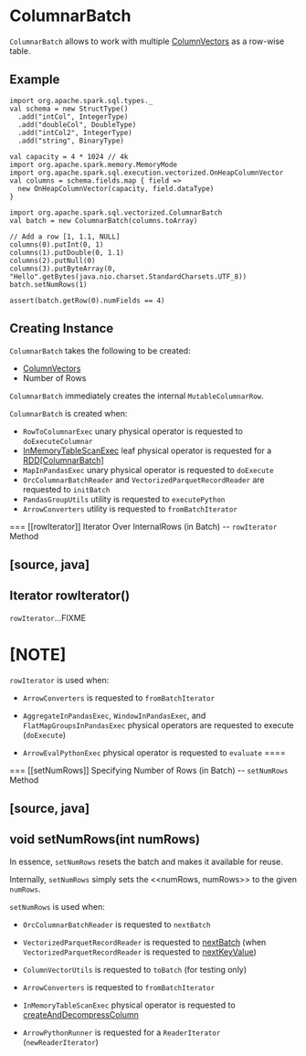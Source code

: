 # ColumnarBatch

`ColumnarBatch` allows to work with multiple [ColumnVectors](#columns) as a row-wise table.

## Example

```text
import org.apache.spark.sql.types._
val schema = new StructType()
  .add("intCol", IntegerType)
  .add("doubleCol", DoubleType)
  .add("intCol2", IntegerType)
  .add("string", BinaryType)

val capacity = 4 * 1024 // 4k
import org.apache.spark.memory.MemoryMode
import org.apache.spark.sql.execution.vectorized.OnHeapColumnVector
val columns = schema.fields.map { field =>
  new OnHeapColumnVector(capacity, field.dataType)
}

import org.apache.spark.sql.vectorized.ColumnarBatch
val batch = new ColumnarBatch(columns.toArray)

// Add a row [1, 1.1, NULL]
columns(0).putInt(0, 1)
columns(1).putDouble(0, 1.1)
columns(2).putNull(0)
columns(3).putByteArray(0, "Hello".getBytes(java.nio.charset.StandardCharsets.UTF_8))
batch.setNumRows(1)

assert(batch.getRow(0).numFields == 4)
```

## Creating Instance

`ColumnarBatch` takes the following to be created:

* <span id="columns"> [ColumnVectors](ColumnVector.md)
* <span id="numRows"> Number of Rows

`ColumnarBatch` immediately creates the internal `MutableColumnarRow`.

`ColumnarBatch` is created when:

* `RowToColumnarExec` unary physical operator is requested to `doExecuteColumnar`
* [InMemoryTableScanExec](physical-operators/InMemoryTableScanExec.md) leaf physical operator is requested for a [RDD[ColumnarBatch]](physical-operators/InMemoryTableScanExec.md#columnarInputRDD)
* `MapInPandasExec` unary physical operator is requested to `doExecute`
* `OrcColumnarBatchReader` and `VectorizedParquetRecordReader` are requested to `initBatch`
* `PandasGroupUtils` utility is requested to `executePython`
* `ArrowConverters` utility is requested to `fromBatchIterator`

=== [[rowIterator]] Iterator Over InternalRows (in Batch) -- `rowIterator` Method

[source, java]
----
Iterator<InternalRow> rowIterator()
----

`rowIterator`...FIXME

[NOTE]
====
`rowIterator` is used when:

* `ArrowConverters` is requested to `fromBatchIterator`

* `AggregateInPandasExec`, `WindowInPandasExec`, and `FlatMapGroupsInPandasExec` physical operators are requested to execute (`doExecute`)

* `ArrowEvalPythonExec` physical operator is requested to `evaluate`
====

=== [[setNumRows]] Specifying Number of Rows (in Batch) -- `setNumRows` Method

[source, java]
----
void setNumRows(int numRows)
----

In essence, `setNumRows` resets the batch and makes it available for reuse.

Internally, `setNumRows` simply sets the <<numRows, numRows>> to the given `numRows`.

`setNumRows` is used when:

* `OrcColumnarBatchReader` is requested to `nextBatch`

* `VectorizedParquetRecordReader` is requested to [nextBatch](datasources/parquet/VectorizedParquetRecordReader.md#nextBatch) (when `VectorizedParquetRecordReader` is requested to [nextKeyValue](datasources/parquet/VectorizedParquetRecordReader.md#nextKeyValue))

* `ColumnVectorUtils` is requested to `toBatch` (for testing only)

* `ArrowConverters` is requested to `fromBatchIterator`

* `InMemoryTableScanExec` physical operator is requested to [createAndDecompressColumn](physical-operators/InMemoryTableScanExec.md#createAndDecompressColumn)

* `ArrowPythonRunner` is requested for a `ReaderIterator` (`newReaderIterator`)
